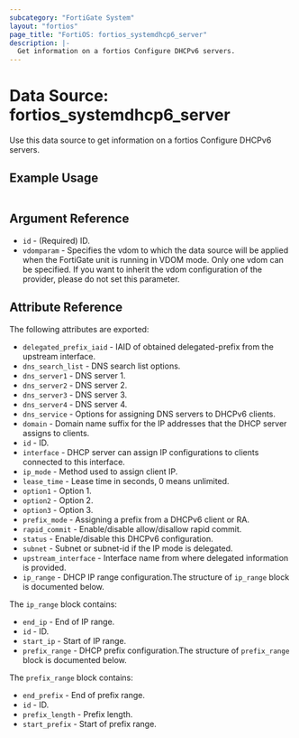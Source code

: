 ```yaml
---
subcategory: "FortiGate System"
layout: "fortios"
page_title: "FortiOS: fortios_systemdhcp6_server"
description: |-
  Get information on a fortios Configure DHCPv6 servers.
---
```


# Data Source: fortios_systemdhcp6_server
Use this data source to get information on a fortios Configure DHCPv6 servers.


## Example Usage

```hcl

```

## Argument Reference

* `id` - (Required) ID.
* `vdomparam` - Specifies the vdom to which the data source will be applied when the FortiGate unit is running in VDOM mode. Only one vdom can be specified. If you want to inherit the vdom configuration of the provider, please do not set this parameter.

## Attribute Reference

The following attributes are exported:

* `delegated_prefix_iaid` - IAID of obtained delegated-prefix from the upstream interface.
* `dns_search_list` - DNS search list options.
* `dns_server1` - DNS server 1.
* `dns_server2` - DNS server 2.
* `dns_server3` - DNS server 3.
* `dns_server4` - DNS server 4.
* `dns_service` -  Options for assigning DNS servers to DHCPv6 clients.
* `domain` - Domain name suffix for the IP addresses that the DHCP server assigns to clients.
* `id` - ID.
* `interface` - DHCP server can assign IP configurations to clients connected to this interface.
* `ip_mode` - Method used to assign client IP.
* `lease_time` - Lease time in seconds, 0 means unlimited.
* `option1` - Option 1.
* `option2` - Option 2.
* `option3` - Option 3.
* `prefix_mode` - Assigning a prefix from a DHCPv6 client or RA.
* `rapid_commit` - Enable/disable allow/disallow rapid commit.
* `status` - Enable/disable this DHCPv6 configuration.
* `subnet` - Subnet or subnet-id if the IP mode is delegated.
* `upstream_interface` - Interface name from where delegated information is provided.
* `ip_range` - DHCP IP range configuration.The structure of `ip_range` block is documented below.

The `ip_range` block contains:

* `end_ip` - End of IP range.
* `id` - ID.
* `start_ip` - Start of IP range.
* `prefix_range` - DHCP prefix configuration.The structure of `prefix_range` block is documented below.

The `prefix_range` block contains:

* `end_prefix` - End of prefix range.
* `id` - ID.
* `prefix_length` - Prefix length.
* `start_prefix` - Start of prefix range.
